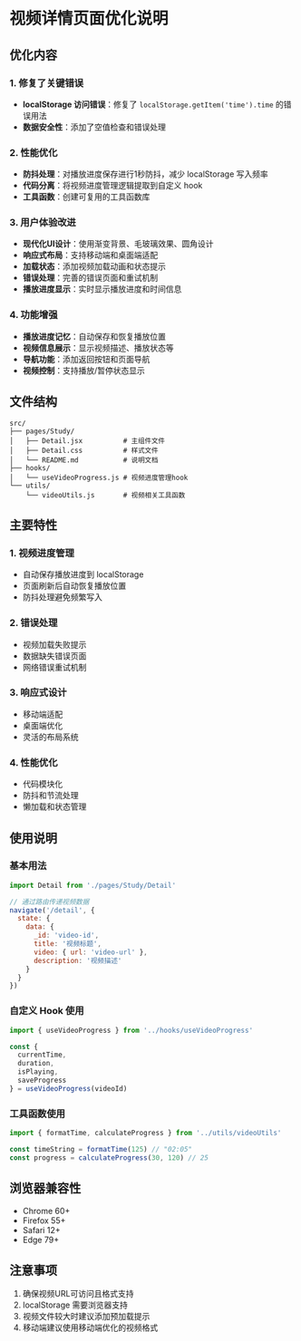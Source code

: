 # 视频详情页面优化说明

## 优化内容

### 1. 修复了关键错误
- **localStorage 访问错误**：修复了 `localStorage.getItem('time').time` 的错误用法
- **数据安全性**：添加了空值检查和错误处理

### 2. 性能优化
- **防抖处理**：对播放进度保存进行1秒防抖，减少 localStorage 写入频率
- **代码分离**：将视频进度管理逻辑提取到自定义 hook
- **工具函数**：创建可复用的工具函数库

### 3. 用户体验改进
- **现代化UI设计**：使用渐变背景、毛玻璃效果、圆角设计
- **响应式布局**：支持移动端和桌面端适配
- **加载状态**：添加视频加载动画和状态提示
- **错误处理**：完善的错误页面和重试机制
- **播放进度显示**：实时显示播放进度和时间信息

### 4. 功能增强
- **播放进度记忆**：自动保存和恢复播放位置
- **视频信息展示**：显示视频描述、播放状态等
- **导航功能**：添加返回按钮和页面导航
- **视频控制**：支持播放/暂停状态显示

## 文件结构

```
src/
├── pages/Study/
│   ├── Detail.jsx          # 主组件文件
│   ├── Detail.css          # 样式文件
│   └── README.md           # 说明文档
├── hooks/
│   └── useVideoProgress.js # 视频进度管理hook
└── utils/
    └── videoUtils.js       # 视频相关工具函数
```

## 主要特性

### 1. 视频进度管理
- 自动保存播放进度到 localStorage
- 页面刷新后自动恢复播放位置
- 防抖处理避免频繁写入

### 2. 错误处理
- 视频加载失败提示
- 数据缺失错误页面
- 网络错误重试机制

### 3. 响应式设计
- 移动端适配
- 桌面端优化
- 灵活的布局系统

### 4. 性能优化
- 代码模块化
- 防抖和节流处理
- 懒加载和状态管理

## 使用说明

### 基本用法
```jsx
import Detail from './pages/Study/Detail'

// 通过路由传递视频数据
navigate('/detail', { 
  state: { 
    data: {
      _id: 'video-id',
      title: '视频标题',
      video: { url: 'video-url' },
      description: '视频描述'
    }
  }
})
```

### 自定义 Hook 使用
```jsx
import { useVideoProgress } from '../hooks/useVideoProgress'

const {
  currentTime,
  duration,
  isPlaying,
  saveProgress
} = useVideoProgress(videoId)
```

### 工具函数使用
```jsx
import { formatTime, calculateProgress } from '../utils/videoUtils'

const timeString = formatTime(125) // "02:05"
const progress = calculateProgress(30, 120) // 25
```

## 浏览器兼容性

- Chrome 60+
- Firefox 55+
- Safari 12+
- Edge 79+

## 注意事项

1. 确保视频URL可访问且格式支持
2. localStorage 需要浏览器支持
3. 视频文件较大时建议添加预加载提示
4. 移动端建议使用移动端优化的视频格式 
